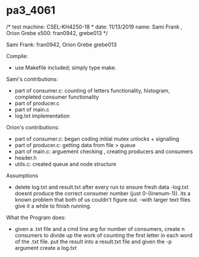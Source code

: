 # pa3_4061
/* test machine: CSEL-KH4250-18 * date: 11/13/2019
   name: Sami Frank , Orion Grebe
   x500: fran0942, grebe013 */

Sami Frank: fran0942, Orion Grebe grebe013

Compile:
- use Makefile included; simply type make.

Sami's contributions:
- part of consumer.c: counting of letters functionality, histogram, completed consumer functionality
- part of producer.c
- part of main.c
- log.txt implementation

Orion's contributions:
- part of consumer.c: began coding initial mutex unlocks + signalling
- part of producer.c: getting data from file > queue
- part of main.c: arguement checking , creating producers and consumers
- header.h
- utils.c: created queue and node structure

Assumptions
- delete log.txt and result.txt after every run to ensure fresh data
-log.txt doesnt produce the correct consumer number (just 0-(linenum-1)). its a known problem that both of us couldn't figure out.
-with larger text files give it a while to finish running.


What the Program does:
- given a .txt file and a cmd line arg for number of consumers, create n consumers to divide up the work of counting the first letter in each word of the .txt file. put the result into a result.txt file and given the -p argument create a log.txt
